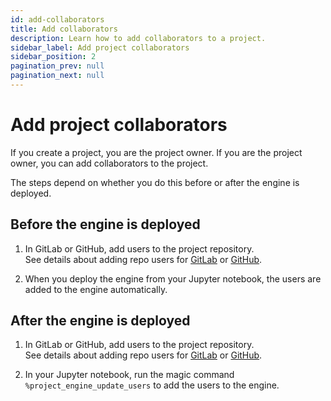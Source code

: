 ```yaml
---
id: add-collaborators
title: Add collaborators
description: Learn how to add collaborators to a project.
sidebar_label: Add project collaborators
sidebar_position: 2
pagination_prev: null
pagination_next: null
---
```


# Add project collaborators

If you create a project, you are the project owner. If you are the project owner, you can add collaborators to the project. 

The steps depend on whether you do this before or after the engine is deployed.


## Before the engine is deployed

1. In GitLab or GitHub, add users to the project repository.<br/>
See details about adding repo users for [GitLab](https://docs.gitlab.com/ee/user/project/members/#add-users-to-a-project) or [GitHub](https://docs.github.com/en/repositories/managing-your-repositorys-settings-and-features/managing-repository-settings/managing-teams-and-people-with-access-to-your-repository).

2. When you deploy the engine from your Jupyter notebook, the users are added to the engine automatically.


## After the engine is deployed

1. In GitLab or GitHub, add users to the project repository.<br/>
See details about adding repo users for [GitLab](https://docs.gitlab.com/ee/user/project/members/#add-users-to-a-project) or [GitHub](https://docs.github.com/en/repositories/managing-your-repositorys-settings-and-features/managing-repository-settings/managing-teams-and-people-with-access-to-your-repository).

2. In your Jupyter notebook, run the magic command `%project_engine_update_users` to add the users to the engine.

